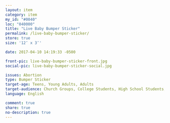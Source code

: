 ```yaml
---
layout: item
category: item
my_id: "#0040"
loc: "040000"
title: "Live Baby Bumper Sticker"
permalink: /live-baby-bumper-sticker/
store: true
size: '12″ x 3″'

date: 2017-04-10 14:19:33 -0500

front-pic: live-baby-bumper-sticker-front.jpg
social-pic: live-baby-bumper-sticker-social.jpg

issues: Abortion
type: Bumper Sticker
target-age: Teens, Young Adults, Adults
target-audience: Church Groups, College Students, High School Students, Pro-life Organizations
language: English

comment: true
share: true
no-description: true
---
```

